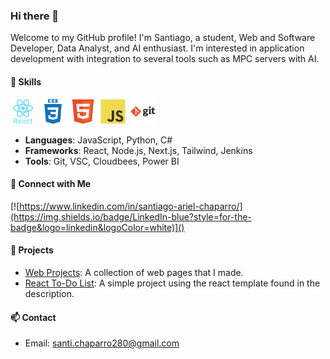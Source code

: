 ### Hi there 👋

Welcome to my GitHub profile! I'm Santiago, a student, Web and Software Developer, Data Analyst, and AI enthusiast. I'm interested in application development with integration to several tools such as MPC servers with AI.

#### 🚀 Skills
<div>
    <img src="https://github.com/devicons/devicon/blob/master/icons/react/react-original-wordmark.svg" title="React" alt="React" width="40" height="40"/>&nbsp;
    <img src="https://github.com/devicons/devicon/blob/master/icons/css3/css3-plain-wordmark.svg"  title="CSS3" alt="CSS" width="40" height="40"/>&nbsp;
    <img src="https://github.com/devicons/devicon/blob/master/icons/html5/html5-original.svg" title="HTML5" alt="HTML" width="40" height="40"/>&nbsp;
    <img src="https://github.com/devicons/devicon/blob/master/icons/javascript/javascript-original.svg" title="JavaScript" alt="JavaScript" width="40" height="40"/>&nbsp;
    <img src="https://github.com/devicons/devicon/blob/master/icons/git/git-original-wordmark.svg" title="Git" **alt="Git" width="40" height="40"/>
</div>

- **Languages**: JavaScript, Python, C#
- **Frameworks**: React, Node.js, Next.js, Tailwind, Jenkins
- **Tools**: Git, VSC, Cloudbees, Power BI


#### 🔗 Connect with Me
[![https://www.linkedin.com/in/santiago-ariel-chaparro/](https://img.shields.io/badge/LinkedIn-blue?style=for-the-badge&logo=linkedin&logoColor=white)]()

#### 🌱 Projects
- [Web Projects](https://github.com/your_username/projects): A collection of web pages that I made.
- [React To-Do List](https://github.com/your_username/project2): A simple project using the react template found in the description.

#### 📫 Contact
- Email: santi.chaparro280@gmail.com
